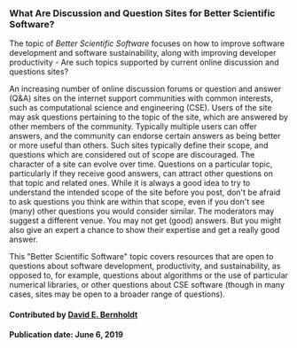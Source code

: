 ### What Are Discussion and Question Sites for Better Scientific Software?
<!--deck start--->
The topic of *Better Scientific Software* focuses on how to improve software development and software sustainability, along with improving developer productivity - Are such topics supported by current online discussion and questions sites?
<!--deck end--->

<!--body start--->
An increasing number of online discussion forums or question and answer (Q&A) sites on the internet support communities with common interests, such as computational science and engineering (CSE).  Users of the site may ask questions pertaining to the topic of the site, which are answered by other members of the community.  Typically multiple users can offer answers, and the community can endorse certain answers as being better or more useful than others. Such sites typically define their scope, and questions which are considered out of scope are discouraged.  The character of a site can evolve over time.  Questions on a particular topic, particularly if they receive good answers, can attract other questions on that topic and related ones.  While it is always a good idea to try to understand the intended scope of the site before you post, don't be afraid to ask questions you think are within that scope, even if you don't see (many) other questions you would consider similar.  The moderators may suggest a different venue.  You may not get (good) answers.  But you might also give an expert a chance to show their expertise and get a really good answer.

This "Better Scientific Software" topic covers resources that are open to questions about software development, productivity, and sustainability, as opposed to, for example, questions about algorithms or the use of particular numerical libraries, or other questions about CSE software (though in many cases, sites may be open to a broader range of questions).

#### Contributed by [David E. Bernholdt](https://github.com/bernhold)

#### Publication date: June 6, 2019
<!--body end--->

<!---
Publish: yes
Pinned: yes
Topics: discussion and question sites
--->
